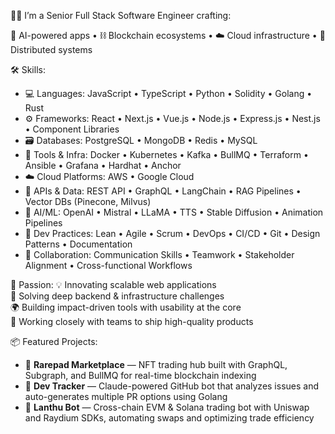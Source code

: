 👨‍💻 I’m a Senior Full Stack Software Engineer crafting:

🤖 AI-powered apps • ⛓️ Blockchain ecosystems • ☁️ Cloud infrastructure • 🔗 Distributed systems

🛠️ Skills:
- 💻 Languages: JavaScript • TypeScript • Python • Solidity • Golang • Rust  
- ⚙️ Frameworks: React • Next.js • Vue.js • Node.js • Express.js • Nest.js • Component Libraries  
- 🗃️ Databases: PostgreSQL • MongoDB • Redis • MySQL  
- 🧰 Tools & Infra: Docker • Kubernetes • Kafka • BullMQ • Terraform • Ansible • Grafana • Hardhat • Anchor  
- ☁️ Cloud Platforms: AWS • Google Cloud  
- 🔌 APIs & Data: REST API • GraphQL • LangChain • RAG Pipelines • Vector DBs (Pinecone, Milvus)  
- 🧠 AI/ML: OpenAI • Mistral • LLaMA • TTS • Stable Diffusion • Animation Pipelines  
- 🧪 Dev Practices: Lean • Agile • Scrum • DevOps • CI/CD • Git • Design Patterns • Documentation  
- 🤝 Collaboration: Communication Skills • Teamwork • Stakeholder Alignment • Cross-functional Workflows  

🚀 Passion:
💡 Innovating scalable web applications  
🧩 Solving deep backend & infrastructure challenges  
🌍 Building impact-driven tools with usability at the core  
👥 Working closely with teams to ship high-quality products  

📦 Featured Projects:
- 🧰 **Rarepad Marketplace** — NFT trading hub built with GraphQL, Subgraph, and BullMQ for real-time blockchain indexing  
- 🤖 **Dev Tracker** — Claude-powered GitHub bot that analyzes issues and auto-generates multiple PR options using Golang  
- 🔁 **Lanthu Bot** — Cross-chain EVM & Solana trading bot with Uniswap and Raydium SDKs, automating swaps and optimizing trade efficiency  
